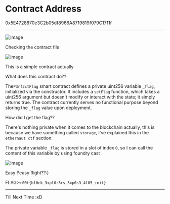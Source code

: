 # Contract Address

0x5E4728870e3C2b05df8966A8719819f079C1711f
<hr>

![image](https://github.com/user-attachments/assets/3f756369-339d-4917-8245-a8da935781f6)

Checking the contract file 

![image](https://github.com/user-attachments/assets/cf9dca96-1c7e-429a-a3ef-c9c10528cabf)

This is a simple contract actually   

What does this contract do??

The`P3rf3ctFlag` smart contract defines a private uint256 variable `_flag`, initialized via the constructor. It includes a `setFlag` function, which takes a uint256 argument but doesn't modify or interact with the state; it simply returns true. The contract currently serves no functional purpose beyond storing the `_flag` value upon deployment.

How did I get the flag??

There's nothing private when it comes to the blockchain actually, this is because we have something called `storage`, I've explained this in the `ethernaut ctf` section.

The private variable `_flag` is stored in a slot of index `0`, so I can call the content of this variable by using foundry cast

![image](https://github.com/user-attachments/assets/dbea117a-d9e7-4f16-a002-d8892c5bcacf)

Easy Peasy Right??:)

FLAG:-```r00t{bl0ck_3xpl0r3rs_3xp0s3_4l05_init}```

-----------------------------------------------

Till Next Time :xD
